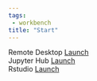 ```yaml
---
tags:
 - workbench
title: "Start"
---
```


<div class="launch">
	<div class="panel">
		Remote Desktop
		<a class="btn btn-launch" href="https://desktop.${resource.frontend}.rcac.purdue.edu/" title="Remote Desktop" target="_blank" rel="noopener">Launch</a>
	</div>
	<div class="panel">
		Jupyter Hub
		<a class="btn btn-launch" href="https://notebook.${resource.frontend}.rcac.purdue.edu/" title="Launch Jupyter Hub" target="_blank" rel="noopener">Launch</a>
	</div>
	<div class="panel">
		Rstudio
		<a class="btn btn-launch" href="https://rstudio.${resource.frontend}.rcac.purdue.edu/" title="Launch Rstudio" target="_blank" rel="noopener">Launch</a>
	</div>
</div>
